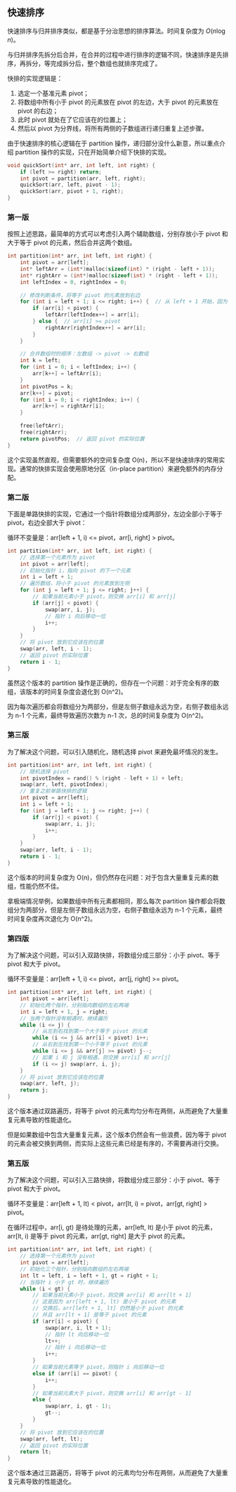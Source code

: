 ## 快速排序

快速排序与归并排序类似，都是基于分治思想的排序算法。时间复杂度为 $O(n\log n)$。

与归并排序先拆分后合并，在合并的过程中进行排序的逻辑不同，快速排序是先排序，再拆分，等完成拆分后，整个数组也就排序完成了。

快排的实现逻辑是：

1. 选定一个基准元素 pivot；
2. 将数组中所有小于 pivot 的元素放在 pivot 的左边，大于 pivot 的元素放在 pivot 的右边；
3. 此时 pivot 就处在了它应该在的位置上；
4. 然后以 pivot 为分界线，将所有两侧的子数组进行递归重复上述步骤。

由于快速排序的核心逻辑在于 partition 操作，递归部分没什么新意，所以重点介绍 partition 操作的实现，只在开始简单介绍下快排的实现。

```c
void quickSort(int* arr, int left, int right) {
    if (left >= right) return;
    int pivot = partition(arr, left, right);
    quickSort(arr, left, pivot - 1);
    quickSort(arr, pivot + 1, right);
}
```

### 第一版

按照上述思路，最简单的方式可以考虑引入两个辅助数组，分别存放小于 pivot 和大于等于 pivot 的元素，然后合并这两个数组。

```c
int partition(int* arr, int left, int right) {
    int pivot = arr[left];
    int* leftArr = (int*)malloc(sizeof(int) * (right - left + 1));
    int* rightArr = (int*)malloc(sizeof(int) * (right - left + 1));
    int leftIndex = 0, rightIndex = 0;
    
    // 修改判断条件，将等于 pivot 的元素放到右边
    for (int i = left + 1; i <= right; i++) {  // 从 left + 1 开始，因为 left 是 pivot
        if (arr[i] < pivot) {
            leftArr[leftIndex++] = arr[i];
        } else {  // arr[i] >= pivot
            rightArr[rightIndex++] = arr[i];
        }
    }
    
    // 合并数组时的顺序：左数组 -> pivot -> 右数组
    int k = left;
    for (int i = 0; i < leftIndex; i++) {
        arr[k++] = leftArr[i];
    }
    int pivotPos = k;
    arr[k++] = pivot;
    for (int i = 0; i < rightIndex; i++) {
        arr[k++] = rightArr[i];
    }
    
    free(leftArr);
    free(rightArr);
    return pivotPos;  // 返回 pivot 的实际位置
}
```

这个实现虽然直观，但需要额外的空间复杂度 O(n)，所以不是快速排序的常用实现。通常的快排实现会使用原地分区（in-place partition）来避免额外的内存分配。

### 第二版

下面是单路快排的实现，它通过一个指针将数组分成两部分，左边全部小于等于 pivot，右边全部大于 pivot：

循环不变量是：arr[left + 1, i) <= pivot，arr[i, right] > pivot。

```c
int partition(int* arr, int left, int right) {
    // 选择第一个元素作为 pivot
    int pivot = arr[left];
    // 初始化指针 i，指向 pivot 的下一个元素
    int i = left + 1;
    // 遍历数组，将小于 pivot 的元素放到左侧
    for (int j = left + 1; j <= right; j++) {
        // 如果当前元素小于 pivot，则交换 arr[i] 和 arr[j]
        if (arr[j] < pivot) {
            swap(arr, i, j);
            // 指针 i 向后移动一位
            i++;
        }
    }
    // 将 pivot 放到它应该在的位置
    swap(arr, left, i - 1);
    // 返回 pivot 的实际位置
    return i - 1;
}
```

虽然这个版本的 partition 操作是正确的，但存在一个问题：对于完全有序的数组，该版本的时间复杂度会退化到 O(n^2)。

因为每次遍历都会将数组分为两部分，但是左侧子数组永远为空，右侧子数组永远为 n-1 个元素，最终导致遍历次数为 n-1 次，总的时间复杂度为 O(n^2)。

### 第三版

为了解决这个问题，可以引入随机化，随机选择 pivot 来避免最坏情况的发生。

```c
int partition(int* arr, int left, int right) {
    // 随机选择 pivot
    int pivotIndex = rand() % (right - left + 1) + left;
    swap(arr, left, pivotIndex);
    // 重复之前单路快排的逻辑
    int pivot = arr[left];
    int i = left + 1;
    for (int j = left + 1; j <= right; j++) {
        if (arr[j] < pivot) {
            swap(arr, i, j);
            i++;
        }
    }
    swap(arr, left, i - 1);
    return i - 1;
}
```

这个版本的时间复杂度为 O(n)，但仍然存在问题：对于包含大量重复元素的数组，性能仍然不佳。

拿极端情况举例，如果数组中所有元素都相同，那么每次 partition 操作都会将数组分为两部分，但是左侧子数组永远为空，右侧子数组永远为 n-1 个元素，最终时间复杂度再次退化为 O(n^2)。

### 第四版

为了解决这个问题，可以引入双路快排，将数组分成三部分：小于 pivot、等于 pivot 和大于 pivot。

循环不变量是：arr[left + 1, i) <= pivot，arr[j, right] >= pivot。

```c
int partition(int* arr, int left, int right) {
    int pivot = arr[left];
    // 初始化两个指针，分别指向数组的左右两端
    int i = left + 1, j = right;
    // 当两个指针没有相遇时，继续遍历
    while (i <= j) {
        // 从左到右找到第一个大于等于 pivot 的元素
        while (i <= j && arr[i] < pivot) i++;
        // 从右到左找到第一个小于等于 pivot 的元素
        while (i <= j && arr[j] >= pivot) j--;
        // 如果 i 和 j 没有相遇，则交换 arr[i] 和 arr[j]
        if (i <= j) swap(arr, i, j);
    }
    // 将 pivot 放到它应该在的位置
    swap(arr, left, j);
    return j;
}
```

这个版本通过双路遍历，将等于 pivot 的元素均匀分布在两侧，从而避免了大量重复元素导致的性能退化。

但是如果数组中包含大量重复元素，这个版本仍然会有一些浪费，因为等于 pivot 的元素会被交换到两侧，而实际上这些元素已经是有序的，不需要再进行交换。

### 第五版

为了解决这个问题，可以引入三路快排，将数组分成三部分：小于 pivot、等于 pivot 和大于 pivot。

循环不变量是：arr[left + 1, lt) < pivot，arr[lt, i) = pivot，arr[gt, right] > pivot。

在循环过程中，arr[i, gt) 是待处理的元素，arr[left, lt) 是小于 pivot 的元素，arr[lt, i) 是等于 pivot 的元素，arr[gt, right] 是大于 pivot 的元素。

```c
int partition(int* arr, int left, int right) {
    // 选择第一个元素作为 pivot
    int pivot = arr[left];
    // 初始化三个指针，分别指向数组的左右两端
    int lt = left, i = left + 1, gt = right + 1;
    // 当指针 i 小于 gt 时，继续遍历
    while (i < gt) {
        // 如果当前元素小于 pivot，则交换 arr[i] 和 arr[lt + 1]
        // 这是因为 arr[left + 1, lt) 是小于 pivot 的元素
        // 交换后，arr[left + 1, lt] 仍然是小于 pivot 的元素
        // 并且 arr[lt + 1] 是等于 pivot 的元素
        if (arr[i] < pivot) {
            swap(arr, i, lt + 1);
            // 指针 lt 向后移动一位
            lt++;
            // 指针 i 向后移动一位
            i++;
        }
        // 如果当前元素等于 pivot，则指针 i 向后移动一位
        else if (arr[i] == pivot) {
            i++;
        }
        // 如果当前元素大于 pivot，则交换 arr[i] 和 arr[gt - 1]
        else {
            swap(arr, i, gt - 1);
            gt--;
        }
    }
    // 将 pivot 放到它应该在的位置
    swap(arr, left, lt);
    // 返回 pivot 的实际位置
    return lt;
}
```

这个版本通过三路遍历，将等于 pivot 的元素均匀分布在两侧，从而避免了大量重复元素导致的性能退化。

